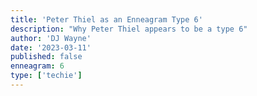 ```yaml
---
title: 'Peter Thiel as an Enneagram Type 6'
description: "Why Peter Thiel appears to be a type 6"
author: 'DJ Wayne'
date: '2023-03-11'
published: false
enneagram: 6
type: ['techie']
---
```


<script>
	import  PopCard  from "../../lib/components/atoms/PopCard.svelte";
</script> 
<div
	style="display: flex;
    justify-content: center;
	height: 100vh;
	max-height: 1000px;"
>
	<PopCard
		image={`/types/6s/${'Peter_Thiel'}.webp`}
		showIcon={false}
		text="Peter Thiel"
		subtext=""
	/>
</div>